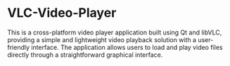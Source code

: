 # VLC-Video-Player
This is a cross-platform video player application built using Qt and libVLC, providing a simple and lightweight video playback solution with a user-friendly interface. The application allows users to load and play video files directly through a straightforward graphical interface.
